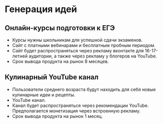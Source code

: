 <h1>Генерация идей</h1>
<h2>Онлайн-курсы подготовки к ЕГЭ</h2>
<ul>
  <li>Курсы нужны школьникам для успешной сдачи экзаменов.</li>
  <li>Сайт с платными вебинарами и бесплатным пробным периодом.</li>
  <li>Сайт будет распространяться через рекламу вконтакте для 16-17-летней аудитории, а также через рекламу у блогеров на YouTube.</li>
  <li>Срок вывода продукта на рынок 8 месяцев.</li>
</ul>

<h2>Кулинарный YouTube канал</h2>
<ul>
  <li>Пользователи среднего возраста будут находить для себя новые кулинарные идеи и рецепты.</li>
  <li>YouTube канал.</li>
  <li>Канал будет распространяться через рекомендации YouTube. Предполагается монетизация через встроенную рекламу.</li>
  <li>Срок вывода продукта на рынок 1 месяц.</li>
</ul>
